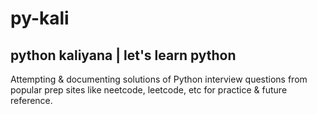 # py-kali

python kaliyana | let's learn python
----

Attempting & documenting solutions of Python interview questions from popular prep sites like neetcode, leetcode, etc for practice & future reference.
